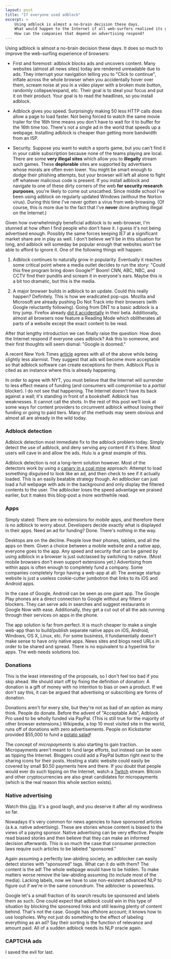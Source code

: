 ```yaml
---
layout: post
title: "If everyone used adblock"
excerpt: >
    Using adblock is almost a no-brain decision these days.
    What would happen to the Internet if all web-surfers realized its greatness?
    How can the companies that depend on advertising respond?
---
```

Using adblock is almost a no-brain decision these days.
It does so much to improve the web-surfing experience of browsers:

*   First and foremost: adblock blocks ads and uncovers content.
    Many websites (almost all news sites) today are rendered unreadable due to ads.
    They interrupt your navigation telling you to "Click to continue", inflate across the whole browser when you accidentally hover over them, scream noise at you in a video player with a broken mute button, randomly collapse/expand, etc.
    Their goal is to steal your focus and put it on their product.
    Your goal is to read the headlines, so you install adblock.

*   Adblock gives you speed.
    Surprisingly making 50 less HTTP calls does allow a page to load faster.
    Not being forced to watch the same movie trailer for the 16th time means you don't have to wait for it to buffer for the 16th time too.
    There's not a single ad in the world that speeds up a webpage.
    Installing adblock is cheaper than getting more bandwidth from an ISP.

*   Security.
    Suppose you want to watch a sports game, but you can't find it in your cable subscription because none of the teams playing are local.
    There are some **very illegal sites** which allow you to **illegally** stream such games.
    These **deplorable** sites are supported by advertisers whose morals are often even lower.
    You might be smart enough to dodge their phishing attempts, but your browser will left all alone to fight off whatever malicious code is present.
    If you install adblock and navigate to one of these dirty corners of the web **for security research purposes**, you're likely to come out unscathed.
    Since middle school I've been using adblock on regularly updated Windows (without the Norton virus).
    During this time I've never gotten a virus from web-browsing.
    (Of course, this is more due to the fact that I've **never** done anything illegal on the Internet.)

Given how overwhelmingly beneficial adblock is to web-browser, I'm stunned at how often I find people who don't have it.
I guess it's not being advertised enough.
Possibly the same forces keeping IE7 at a significant market share are in play as well.
I don't believe we'll be in this situation for long, and adblock will someday be popular enough that websites won't be able to afford to ignore it.
One of the following things will happen:

1.  Adblock continues to naturally grow in popularity.
    Eventually it reaches some critical point where a media outlet decides to run the story: "Could this free program bring down Google?"
    Boom! CNN, ABC, NBC, and CCTV find their pundits and scream it in everyone's ears.
    Maybe this is a bit too dramatic, but this is the media.

2.  A major browser builds in adblock to an update.
    Could this really happen? Definitely.
    This is how we eradicated pop-ups.
    Mozilla and Microsoft are already pushing Do Not Track into their browsers (with Google reluctantly following).
    Going from DNT to a basic adblock is a tiny jump.
    Firefox already [did it accidentally][accident] in their beta.
    Additionally, almost all browsers now feature a Reading Mode which oblitherates all parts of a website except the exact content to be read.

After that lengthy introduction we can finally raise the question:
How does the Internet respond if everyone uses adblock?
Ask this to someone, and their first thoughts will seem dismal:
"Google is doomed."
<!-- "The Internet relies on ads. Half of it can't survive with adblock."
"All content would cost money!" -->
A recent New York Times [article][wrong-times] agrees with all of the above while being slightly less alarmist.
They suggest that ads will become more acceptable so that adblock software can create exceptions for them.
Adblock Plus is cited as an instance where this is already happening.

In order to agree with NYT, you must believe that the Internet will surrender to less effect means of funding (and consumers will compromise to a *partial* blocker).
I do not see that happening.
The Internet doesn't have its back against a wall; it's standing in front of a bookshelf.
Adblock has weaknesses. It cannot call the shots.
In the rest of this post we'll look at some ways for content providers to circumvent adblock without losing their funding or going to paid tiers.
Many of the methods may seem obvious and almost all are already in the wild today.

### Adblock detection

Adblock detection most immediate fix to the adblock problem today.
Simply detect the use of adblock, and deny serving any content if it's there.
Most users will cave in and allow the ads.
Hulu is a great example of this.

Adblock detection is not a long-term solution however.
Most of the detectors work by using a [canary in a coal mine][sentinel] approach:
Attempt to load something disguised to look like an ad, and then check to see if it actually loaded.
This is an easily beatable strategy though.
An adblocker can just load a full webpage with ads in the background and only display the filtered contents to the user.
The adblocker loses the speed advantage we praised earlier, but it makes this blog-post a more worthwhile read.

### Apps

<!-- This first method might be the most prevalent solution. -->
Simply stated: There are no extensions for mobile apps, and therefore there is no adblock to worry about.
Developers decide exactly what is displayed in their apps.
Need an ad for funding? Done. There's nothing in the way.

Desktops are on the decline.
People love their phones, tablets, and all the apps on them.
Given a choice between a mobile website and a native app, everyone goes to the app.
Any speed and security that can be gained by using adblock in a browser is just outclassed by switching to native.
(Most mobile browsers don't even support extensions yet.)
Advertising from within apps is often enough to completely fund a company.
Some companies completely forgo having a web-app at all:
The average startup website is just a useless cookie-cutter jumbotron that links to its iOS and Android apps.

In the case of Google, Android can be seen as one giant app.
The Google Play phones are a direct connection to Google without any filters or blockers.
They can serve ads in searches and suggest restaurants in Google Now with ease.
Additionally, they get a cut out of all the ads running through their services on apps in the phone.

The app solution is far from perfect.
It is much cheaper to make a single web-app than to build/publish separate native apps on iOS, Android, Windows, OS X, Linux, etc.
For some business, it fundamentally doesn't make sense to have only native apps.
News sites and blogs need URLs in order to be shared and spread.
There is no equivalent to a hyperlink for apps.
The web needs solutions too.

### Donations

This is the least interesting of the proposals, so I don't feel too bad if you skip ahead.
We should start off by fixing the definition of donation: A donation is a gift of money with no intention to bias or own a product.
If we don't say this, it can be argued that advertising or subscribing are forms of donation.

Donations aren't for every site, but they're not as bad of an option as many think.
People do donate.
Before the advent of "Acceptable Ads", Adblock Pro used to be wholly funded via PayPal.
(This is still true for the majority of other browser extensions.)
Wikipedia, a top 10 most visited site in the world, runs off of donations with zero advertisements.
People on Kickstarter provided $55,000 to fund a [potato salad][potato]!

The concept of *micropayments* is also starting to gain traction.
Micropayments aren't meant to fund large efforts, but instead can be seen as tipping the Internet.
Bloggers could add a PayPal button right next to the sharing icons for their posts.
Hosting a static website could easily be covered by small $0.50 payments here and there.
If you doubt that people would ever do such tipping on the Internet, watch a [Twitch](http://www.twitch.tv/) stream.
Bitcoin and other cryptocurrencies are also great candidates for micropayments (which is the real reason this whole section exists).

### Native advertising

Watch this [clip][john-oliver]. It's a good laugh, and you deserve it after all my wordiness so far.

Nowadays it's very common for news agencies to have sponsored articles (a.k.a. native advertising).
These are stories whose content is biased to the views of a paying sponsor.
Native advertising can be very effective. People read biased stories and then believe that they can make an informed decision afterwards.
This is so much the case that consumer protection laws require such articles to be labeled "sponsored."

Again assuming a perfectly law-abiding society, an adblocker can easily detect stories with "sponsored" tags.
What can it do with them?
The content is the ad! The whole webpage would have to be hidden.
To make matters worse remove the law-abiding assuming (to include most of the media).
Lacking labels, now we have to use non-existent advanced NLP to figure out if we're in the same conundrum.
The adblocker is powerless.

Google let's a small fraction of its search results be sponsored and labels them as such.
One could expect that adblock could win in this type of situation by blocking the sponsored links and still leaving plenty of content behind.
That's not the case.
Google has offshore account; it knows how to use loopholes.
Why not just do something to the effect of labeling everything as an ad?
Say their sorting is the function of relevance and amount paid.
All of a sudden adblock needs its NLP oracle again.

### CAPTCHA ads

I saved the evil for last.


[accident]: http://www.geek.com/apps/mozilla-just-built-an-ad-blocker-into-firefox-1631245/
[john-oliver]: https://www.youtube.com/watch?v=E_F5GxCwizc
[potato]: https://www.kickstarter.com/projects/zackdangerbrown/potato-salad
[sentinel]: https://en.wikipedia.org/wiki/Animal_sentinel
[simple-detect]: http://stackoverflow.com/questions/4869154/how-to-detect-adblock-on-my-website
[wrong-times]: http://www.nytimes.com/2015/08/20/technology/personaltech/ad-blockers-and-the-nuisance-at-the-heart-of-the-modern-web.html
